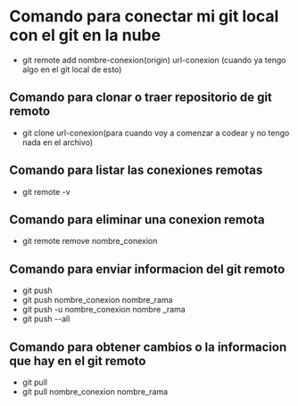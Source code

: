 # Comando para conectar mi git local con el git en la nube
- git remote add nombre-conexion(origin) url-conexion (cuando ya tengo algo en el git local de esto)

## Comando para clonar o traer repositorio de git remoto
- git clone url-conexion(para cuando voy a comenzar a codear y no tengo nada en el archivo)

## Comando para listar las conexiones remotas
- git remote -v

## Comando para eliminar una conexion remota
- git remote remove nombre_conexion

## Comando para enviar informacion del git remoto
- git push
- git push nombre_conexion nombre_rama
- git push -u nombre_conexion nombre _rama
- git push --all

## Comando para obtener cambios o la informacion que hay en el git remoto
- git pull
- git pull nombre_conexion nombre_rama